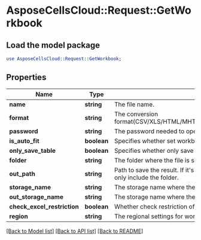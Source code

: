# AsposeCellsCloud::Request::GetWorkbook 

## Load the model package
```perl
use AsposeCellsCloud::Request::GetWorkbook;
```

## Properties
Name | Type | Description | Notes
------------ | ------------- | ------------- | -------------
**name** | **string** | The file name. |
**format** | **string** | The conversion format(CSV/XLS/HTML/MHTML/ODS/PDF/XML/TXT/TIFF/XLSB/XLSM/XLSX/XLTM/XLTX/XPS/PNG/JPG/JPEG/GIF/EMF/BMP/MD[Markdown]/Numbers). |
**password** | **string** | The password needed to open an Excel file. |
**is_auto_fit** | **boolean** | Specifies whether set workbook rows to be autofit. |
**only_save_table** | **boolean** | Specifies whether only save table data.Only use pdf to excel. |
**folder** | **string** | The folder where the file is situated. |
**out_path** | **string** | Path to save the result. If it's a single file, the `outPath` should encompass both the filename and extension. In the case of multiple files, the `outPath` should only include the folder. |
**storage_name** | **string** | The storage name where the file is situated. |
**out_storage_name** | **string** | The storage name where the output file is situated. |
**check_excel_restriction** | **boolean** | Whether check restriction of excel file when user modify cells related objects. |
**region** | **string** | The regional settings for workbook. |  

[[Back to Model list]](../README.md#documentation-for-requests) [[Back to API list]](../README.md#documentation-for-api-endpoints) [[Back to README]](../README.md)

